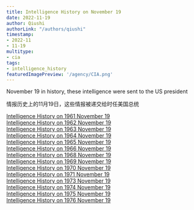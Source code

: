 ```yaml
---
title: Intelligence History on November 19
date: 2022-11-19
author: Qiushi 
authorLink: "/authors/qiushi"
timestamp: 
- 2022-11
- 11-19
multitype: 
- cia
tags: 
- intelligence_history
featuredImagePreview: '/agency/CIA.png'
---
```



November 19 in history, these intelligence were sent to the US president

情报历史上的11月19日，这些情报被递交给时任美国总统

<!--more-->







[Intelligence History on 1961 November 19](/dailybrief/1961-11-19)   
[Intelligence History on 1962 November 19](/dailybrief/1962-11-19)   
[Intelligence History on 1963 November 19](/dailybrief/1963-11-19)   
[Intelligence History on 1964 November 19](/dailybrief/1964-11-19)   
[Intelligence History on 1965 November 19](/dailybrief/1965-11-19)   
[Intelligence History on 1966 November 19](/dailybrief/1966-11-19)   
[Intelligence History on 1968 November 19](/dailybrief/1968-11-19)   
[Intelligence History on 1969 November 19](/dailybrief/1969-11-19)   
[Intelligence History on 1970 November 19](/dailybrief/1970-11-19)   
[Intelligence History on 1971 November 19](/dailybrief/1971-11-19)   
[Intelligence History on 1973 November 19](/dailybrief/1973-11-19)   
[Intelligence History on 1974 November 19](/dailybrief/1974-11-19)   
[Intelligence History on 1975 November 19](/dailybrief/1975-11-19)   
[Intelligence History on 1976 November 19](/dailybrief/1976-11-19)   
